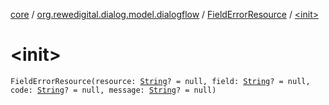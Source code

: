 [core](../../index.md) / [org.rewedigital.dialog.model.dialogflow](../index.md) / [FieldErrorResource](index.md) / [&lt;init&gt;](./-init-.md)

# &lt;init&gt;

`FieldErrorResource(resource: `[`String`](https://kotlinlang.org/api/latest/jvm/stdlib/kotlin/-string/index.html)`? = null, field: `[`String`](https://kotlinlang.org/api/latest/jvm/stdlib/kotlin/-string/index.html)`? = null, code: `[`String`](https://kotlinlang.org/api/latest/jvm/stdlib/kotlin/-string/index.html)`? = null, message: `[`String`](https://kotlinlang.org/api/latest/jvm/stdlib/kotlin/-string/index.html)`? = null)`